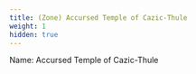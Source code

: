 ```yaml
---
title: (Zone) Accursed Temple of Cazic-Thule
weight: 1
hidden: true
---
```


Name: Accursed Temple of Cazic-Thule